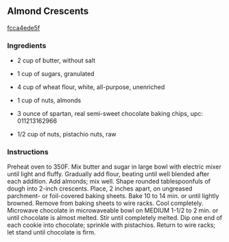 ## Almond Crescents

[fcca4ede5f](http://www.kraftrecipes.com/recipes/almond-crescents-85079.aspx)

### Ingredients

 - 2 cup of butter, without salt

 - 1 cup of sugars, granulated

 - 4 cup of wheat flour, white, all-purpose, unenriched

 - 1 cup of nuts, almonds

 - 3 ounce of spartan, real semi-sweet chocolate baking chips, upc: 011213162966

 - 1/2 cup of nuts, pistachio nuts, raw

### Instructions

Preheat oven to 350F. Mix butter and sugar in large bowl with electric mixer until light and fluffy. Gradually add flour, beating until well blended after each addition. Add almonds; mix well. Shape rounded tablespoonfuls of dough into 2-inch crescents. Place, 2 inches apart, on ungreased parchment- or foil-covered baking sheets. Bake 10 to 14 min. or until lightly browned. Remove from baking sheets to wire racks. Cool completely. Microwave chocolate in microwaveable bowl on MEDIUM 1-1/2 to 2 min. or until chocolate is almost melted. Stir until completely melted. Dip one end of each cookie into chocolate; sprinkle with pistachios. Return to wire racks; let stand until chocolate is firm.
